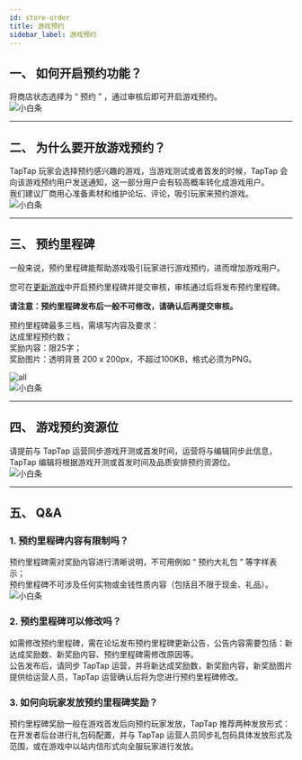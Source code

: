 ```yaml
---
id: store-order
title: 游戏预约
sidebar_label: 游戏预约
---
```


## **一、 如何开启预约功能？**  

将商店状态选择为 “ 预约 ” ，通过审核后即可开启游戏预约。  
![小白条](https://img.tapimg.com/market/images/c53d78b9b120276b53f82aebb0d01537.png)  

---

## **二、 为什么要开放游戏预约？**  

TapTap 玩家会选择预约感兴趣的游戏，当游戏测试或者首发的时候，TapTap 会向该游戏预约用户发送通知，这一部分用户会有较高概率转化成游戏用户。  
我们建议厂商用心准备素材和维护论坛、评论，吸引玩家来预约游戏。  
![小白条](https://img.tapimg.com/market/images/c53d78b9b120276b53f82aebb0d01537.png)  

---

## **三、 预约里程碑**  

一般来说，预约里程碑能帮助游戏吸引玩家进行游戏预约，进而增加游戏用户。  

您可在[更新游戏](https://www.taptap.com/developer/help_docs/7?id=45#document_0)中开启预约里程碑并提交审核，审核通过后将发布预约里程碑。  

**请注意：预约里程碑发布后一般不可修改，请确认后再提交审核。**  

预约里程碑最多三档，需填写内容及要求：  
达成里程预约数；  
奖励内容：限25字；  
奖励图片：透明背景 200 x 200px，不超过100KB，格式必须为PNG。  

![all](https://img.tapimg.com/market/images/efbcfc42b8d9f8b5b1ca2f354988f8a5.jpg)  
![小白条](https://img.tapimg.com/market/images/c53d78b9b120276b53f82aebb0d01537.png)  

---

## **四、 游戏预约资源位**  

请提前与 TapTap 运营同步游戏开测或首发时间，运营将与编辑同步此信息，TapTap 编辑将根据游戏开测或首发时间及品质安排预约资源位。  
![小白条](https://img.tapimg.com/market/images/c53d78b9b120276b53f82aebb0d01537.png)  

---

## **五、 Q&A**  
### **1. 预约里程碑内容有限制吗？**  
预约里程碑需对奖励内容进行清晰说明，不可用例如 “ 预约大礼包 ” 等字样表示；  
预约里程碑不可涉及任何实物或金钱性质内容（包括且不限于现金、礼品）。  
![小白条](https://img.tapimg.com/market/images/c53d78b9b120276b53f82aebb0d01537.png)  

### **2. 预约里程碑可以修改吗？**  
如需修改预约里程碑，需在论坛发布预约里程碑更新公告，公告内容需要包括：新达成奖励数、新奖励内容、预约里程碑需修改原因等。  
公告发布后，请同步 TapTap 运营，并将新达成奖励数，新奖励内容，新奖励图片提供给运营人员，TapTap 运营确认后将为您进行预约里程碑修改。  

### **3. 如何向玩家发放预约里程碑奖励？**  
预约里程碑奖励一般在游戏首发后向预约玩家发放，TapTap 推荐两种发放形式：  
在开发者后台进行礼包码配置，并与 TapTap 运营人员同步礼包码具体发放形式及范围，或在游戏中以站内信形式向全服玩家进行发放。  
